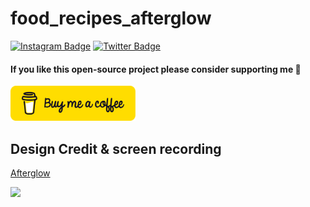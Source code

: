 # food_recipes_afterglow

[![Instagram Badge](https://img.shields.io/badge/-Instagram-e84393?style=for-the-badge&labelColor=e84393&logo=instagram&logoColor=white)](https://instagram.com/watery_desert)
[![Twitter Badge](https://img.shields.io/badge/-Twitter-1ca0f1?style=for-the-badge&logo=twitter&logoColor=white&link=https://twitter.com/watery_desert)](https://twitter.com/watery_desert)

#### If you like this open-source project please consider supporting me 💛

<a href="https://www.buymeacoffee.com/watery_desert"><img src="https://raw.githubusercontent.com/watery-desert/assets/main/watery_desert/bmc-button.png" height="56"></a>
<div>

## Design Credit & screen recording
[Afterglow](https://dribbble.com/shots/6950787-Mobile-App-Food-Recipes) 

<img src="https://raw.githubusercontent.com/watery-desert/assets/main/food_recipes_afterglow/screen_recording.gif"  width="300"/>

